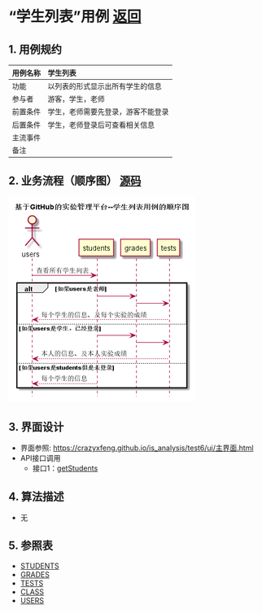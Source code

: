 ﻿

# “学生列表”用例 [返回](../README.md)
## 1. 用例规约

|用例名称|学生列表|
|-------|:-------------|
|功能|以列表的形式显示出所有学生的信息|
|参与者|游客，学生，老师|
|前置条件|学生，老师需要先登录，游客不能登录|
|后置条件|学生，老师登录后可查看相关信息 |
|主流事件| |
|备注| |

## 2. 业务流程（顺序图） [源码](../src/学生列表.puml)
![sequence1](../学生列表.png) 

## 3. 界面设计
- 界面参照: https://crazyxfeng.github.io/is_analysis/test6/ui/主界面.html
- API接口调用
    - 接口1：[getStudents](../接口/getStudents.md) 

## 4. 算法描述

- 无
    
## 5. 参照表

- [STUDENTS](../数据库设计.md/#STUDENTS)
- [GRADES](../数据库设计.md/#GRADES)
- [TESTS](../数据库设计.md/#TESTS)
- [CLASS](../数据库设计.md/#TESTS)
- [USERS](../数据库设计.md/#TESTS)



